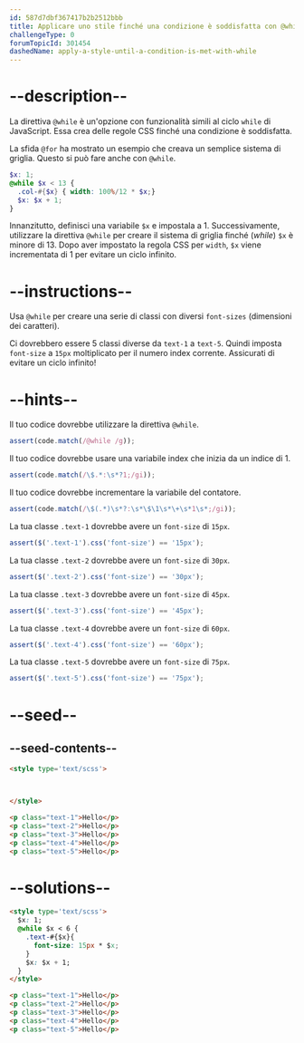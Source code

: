 ```yaml
---
id: 587d7dbf367417b2b2512bbb
title: Applicare uno stile finché una condizione è soddisfatta con @while
challengeType: 0
forumTopicId: 301454
dashedName: apply-a-style-until-a-condition-is-met-with-while
---
```


# --description--

La direttiva `@while` è un'opzione con funzionalità simili al ciclo `while` di JavaScript. Essa crea delle regole CSS finché una condizione è soddisfatta.

La sfida `@for` ha mostrato un esempio che creava un semplice sistema di griglia. Questo si può fare anche con `@while`.

```scss
$x: 1;
@while $x < 13 {
  .col-#{$x} { width: 100%/12 * $x;}
  $x: $x + 1;
}
```

Innanzitutto, definisci una variabile `$x` e impostala a 1. Successivamente, utilizzare la direttiva `@while` per creare il sistema di griglia finché (*while*) `$x` è minore di 13. Dopo aver impostato la regola CSS per `width`, `$x` viene incrementata di 1 per evitare un ciclo infinito.

# --instructions--

Usa `@while` per creare una serie di classi con diversi `font-sizes` (dimensioni dei caratteri).

Ci dovrebbero essere 5 classi diverse da `text-1` a `text-5`. Quindi imposta `font-size` a `15px` moltiplicato per il numero index corrente. Assicurati di evitare un ciclo infinito!

# --hints--

Il tuo codice dovrebbe utilizzare la direttiva `@while`.

```js
assert(code.match(/@while /g));
```

Il tuo codice dovrebbe usare una variabile index che inizia da un indice di 1.

```js
assert(code.match(/\$.*:\s*?1;/gi));
```

Il tuo codice dovrebbe incrementare la variabile del contatore.

```js
assert(code.match(/\$(.*)\s*?:\s*\$\1\s*\+\s*1\s*;/gi));
```

La tua classe `.text-1` dovrebbe avere un `font-size` di `15px`.

```js
assert($('.text-1').css('font-size') == '15px');
```

La tua classe `.text-2` dovrebbe avere un `font-size` di `30px`.

```js
assert($('.text-2').css('font-size') == '30px');
```

La tua classe `.text-3` dovrebbe avere un `font-size` di `45px`.

```js
assert($('.text-3').css('font-size') == '45px');
```

La tua classe `.text-4` dovrebbe avere un `font-size` di `60px`.

```js
assert($('.text-4').css('font-size') == '60px');
```

La tua classe `.text-5` dovrebbe avere un `font-size` di `75px`.

```js
assert($('.text-5').css('font-size') == '75px');
```

# --seed--

## --seed-contents--

```html
<style type='text/scss'>



</style>

<p class="text-1">Hello</p>
<p class="text-2">Hello</p>
<p class="text-3">Hello</p>
<p class="text-4">Hello</p>
<p class="text-5">Hello</p>
```

# --solutions--

```html
<style type='text/scss'>
  $x: 1;
  @while $x < 6 {
    .text-#{$x}{
      font-size: 15px * $x;
    }
    $x: $x + 1;
  }
</style>

<p class="text-1">Hello</p>
<p class="text-2">Hello</p>
<p class="text-3">Hello</p>
<p class="text-4">Hello</p>
<p class="text-5">Hello</p>
```
